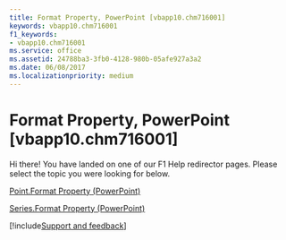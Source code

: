```yaml
---
title: Format Property, PowerPoint [vbapp10.chm716001]
keywords: vbapp10.chm716001
f1_keywords:
- vbapp10.chm716001
ms.service: office
ms.assetid: 24788ba3-3fb0-4128-980b-05afe927a3a2
ms.date: 06/08/2017
ms.localizationpriority: medium
---
```



# Format Property, PowerPoint [vbapp10.chm716001]

Hi there! You have landed on one of our F1 Help redirector pages. Please select the topic you were looking for below.

[Point.Format Property (PowerPoint)](https://msdn.microsoft.com/library/e7e37e8b-7251-922c-b436-8ae6c955a08d%28Office.15%29.aspx)

[Series.Format Property (PowerPoint)](https://msdn.microsoft.com/library/2c1e7a2e-6f2e-7b18-c29b-cec3ba61f563%28Office.15%29.aspx)

[!include[Support and feedback](~/includes/feedback-boilerplate.md)]